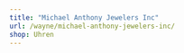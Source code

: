 ```yaml
---
title: "Michael Anthony Jewelers Inc"
url: /wayne/michael-anthony-jewelers-inc/
shop: Uhren
---
```

